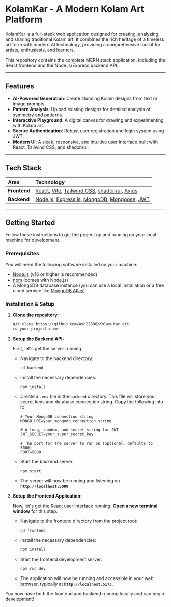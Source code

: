 # KolamKar - A Modern Kolam Art Platform

KolamKar is a full-stack web application designed for creating, analyzing, and sharing traditional Kolam art. It combines the rich heritage of a timeless art form with modern AI technology, providing a comprehensive toolkit for artists, enthusiasts, and learners.

This repository contains the complete MERN stack application, including the React frontend and the Node.js/Express backend API.

---

## Features

-   **AI-Powered Generation**: Create stunning Kolam designs from text or image prompts.
-   **Pattern Analysis**: Upload existing designs for detailed analysis of symmetry and patterns.
-   **Interactive Playground**: A digital canvas for drawing and experimenting with Kolam art.
-   **Secure Authentication**: Robust user registration and login system using JWT.
-   **Modern UI**: A sleek, responsive, and intuitive user interface built with React, Tailwind CSS, and shadcn/ui.

---

## Tech Stack

| Area      | Technology                                                                                                  |
| :-------- | :---------------------------------------------------------------------------------------------------------- |
| **Frontend**  | [React](https://reactjs.org/), [Vite](https://vitejs.dev/), [Tailwind CSS](https://tailwindcss.com/), [shadcn/ui](https://ui.shadcn.com/), [Axios](https://axios-http.com/) |
| **Backend**   | [Node.js](https://nodejs.org/), [Express.js](https://expressjs.com/), [MongoDB](https://www.mongodb.com/), [Mongoose](https://mongoosejs.com/), [JWT](https://jwt.io/)      |

---

## Getting Started

Follow these instructions to get the project up and running on your local machine for development.

### Prerequisites

You will need the following software installed on your machine:
-   [Node.js](https://nodejs.org/en/download/) (v16 or higher is recommended)
-   [npm](https://www.npmjs.com/get-npm) (comes with Node.js)
-   A MongoDB database instance (you can use a local installation or a free cloud service like [MongoDB Atlas](https://www.mongodb.com/cloud/atlas))

### Installation & Setup

1.  **Clone the repository:**
    ```bash
    git clone https://github.com/Ash22686/Kolam-Kar.git
    cd your-project-name
    ```

2.  **Setup the Backend API:**

    First, let's get the server running.

    -   Navigate to the backend directory:
        ```bash
        cd backend
        ```

    -   Install the necessary dependencies:
        ```bash
        npm install
        ```

    -   Create a `.env` file in the `backend` directory. This file will store your secret keys and database connection string. Copy the following into it:
        ```env
        # Your MongoDB connection string
        MONGO_URI=your_mongodb_connection_string

        # A long, random, and secret string for JWT
        JWT_SECRET=your_super_secret_key

        # The port for the server to run on (optional, defaults to 5000)
        PORT=5000
        ```

    -   Start the backend server:
        ```bash
        npm start
        ```
    -   The server will now be running and listening on **`http://localhost:5000`**.

3.  **Setup the Frontend Application:**

    Now, let's get the React user interface running. **Open a new terminal window** for this step.

    -   Navigate to the frontend directory from the project root:
        ```bash
        cd frontend
        ```

    -   Install the necessary dependencies:
        ```bash
        npm install
        ```

    -   Start the frontend development server:
        ```bash
        npm run dev
        ```
    -   The application will now be running and accessible in your web browser, typically at **`http://localhost:5173`**.

You now have both the frontend and backend running locally and can begin development!
